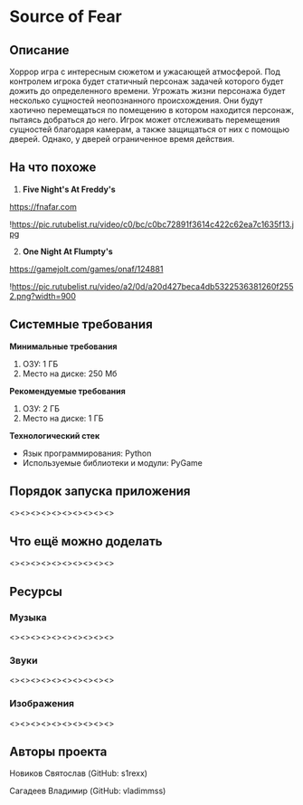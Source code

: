 #  Source of Fear

## Описание
Хоррор игра с интересным сюжетом и ужасающей атмосферой. Под контролем игрока будет статичный персонаж задачей
которого будет дожить до определенного времени. Угрожать жизни персонажа будет несколько сущностей неопознанного
происхождения. Они будут хаотично перемещаться по помещению в котором находится персонаж, пытаясь добраться до него.
Игрок может отслеживать перемещения сущностей благодаря камерам, а также защищаться от них с помощью дверей. Однако,
у дверей ограниченное время действия. 

## На что похоже
1. **Five Night's At Freddy's**

https://fnafar.com

!https://pic.rutubelist.ru/video/c0/bc/c0bc72891f3614c422c62ea7c1635f13.jpg

2. **One Night At Flumpty's**

https://gamejolt.com/games/onaf/124881

!https://pic.rutubelist.ru/video/a2/0d/a20d427beca4db5322536381260f2552.png?width=900

## Системные требования

**Минимальные требования**
1. ОЗУ: 1 ГБ
2. Место на диске: 250 Мб

**Рекомендуемые требования**
1. ОЗУ: 2 ГБ
2. Место на диске: 1 ГБ

**Технологический стек**
- Язык программирования: Python
- Используемые библиотеки и модули: PyGame

## Порядок запуска приложения
<><><><><><><><><><>

## Что ещё можно доделать
 <><><><><><><><><><>
## Ресурсы

### Музыка
<><><><><><><><><><>
### Звуки
<><><><><><><><><><>
### Изображения
<><><><><><><><><><>

## Авторы проекта
Новиков Святослав (GitHub: s1rexx)

Сагадеев Владимир (GitHub: vladimmss)
